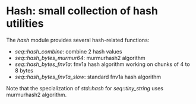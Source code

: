 # Hash: small collection of hash utilities

The *hash* module provides several hash-related functions:
-	*seq::hash_combine*: combine 2 hash values
-	*seq::hash_bytes_murmur64*: murmurhash2 algorithm
-	*seq::hash_bytes_fnv1a*: fnv1a hash algorithm working on chunks of 4 to 8 bytes
-	*seq::hash_bytes_fnv1a_slow*: standard fnv1a hash algorithm

Note that the specialization of *std::hash* for *seq::tiny_string* uses murmurhash2 algorithm.

